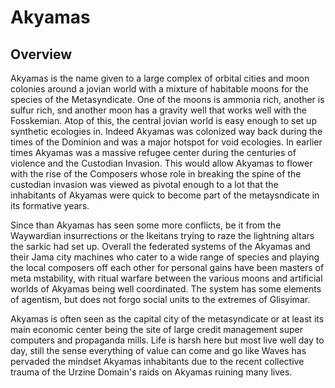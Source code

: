 # Akyamas

## Overview
Akyamas is the name given to a large complex of orbital cities and moon colonies around a jovian world with a mixture of habitable moons for the species of the Metasyndicate.  One of the moons is ammonia rich, another is sulfur rich, snd another moon has a gravity well that works well with the Fosskemian.  Atop of this, the central jovian world is easy enough to set up synthetic ecologies in.  Indeed Akyamas was colonized way back during the times of the Dominion and was a major hotspot for void ecologies.  In earlier times Akyamas was a massive refugee center during the centuries of violence and the Custodian Invasion.  This would allow Akyamas to flower with the rise of the Composers whose role in breaking the spine of the custodian invasion was viewed as pivotal enough to a lot that the inhabitants of Akyamas were quick to become part of the metaysndicate in its formative years.  

Since than Akyamas has seen some more conflicts, be it from the Waywardian insurrections or the Ikeitans trying to raze the lightning altars the sarkic had set up.  Overall the federated systems of the Akyamas and their Jama city machines who cater to a wide range of species and playing the local composers off each other for personal gains have been masters of meta mstability, with ritual warfare between the various moons and artificial worlds of Akyamas being well coordinated.  The system has some elements of agentism, but does not forgo social units to the extremes of Glisyimar.  

Akyamas is often seen as the capital city of the metasyndicate or at least its main economic center being the site of large credit management super computers and propaganda mills.  Life is harsh here but most live well day to day, still the sense everything of value can come and go like Waves has pervaded the mindset Akyamas inhabitants due to the recent collective trauma of the Urzine Domain's raids on Akyamas ruining many lives.  
